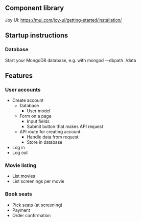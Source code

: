 ## Component library
Joy UI: https://mui.com/joy-ui/getting-started/installation/

## Startup instructions

### Database
Start your MongoDB database, e.g. with mongod --dbpath ./data

## Features

### User accounts
* Create account
  * Database
    * User model
  * Form on a page
    * Input fields
    * Submit button that makes API request
  * API route for creating account
    * Handle data from request
    * Store in database
* Log in
* Log out

### Movie listing
* List movies
* List screenings per movie

### Book seats
* Pick seats (at screening)
* Payment
* Order confirmation